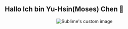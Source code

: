 ## Hallo Ich bin Yu-Hsin(Moses) Chen 👋
<p align="center">
  <img src="[https://github.com/YH-Chen1225/EPP_Final/blob/master/src/Effective_Programming_Practice_for_Economist%C2%A0Final_Project.png](https://github.com/YH-Chen1225/YH-Chen1225/blob/main/Hello_Code.jpg)" alt="Sublime's custom image"/>
</p>
<!--
**YH-Chen1225/YH-Chen1225** is a ✨ _special_ ✨ repository because its `README.md` (this file) appears on your GitHub profile.

Here are some ideas to get you started:

- 🔭 I’m currently working on ...
- 🌱 I’m currently learning ...
- 👯 I’m looking to collaborate on ...
- 🤔 I’m looking for help with ...
- 💬 Ask me about ...
- 📫 How to reach me: ...
- 😄 Pronouns: ...
- ⚡ Fun fact: ...
-->
